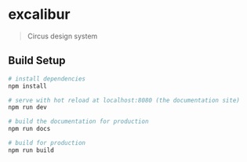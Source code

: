 # excalibur

> Circus design system

## Build Setup

```bash
# install dependencies
npm install

# serve with hot reload at localhost:8080 (the documentation site)
npm run dev

# build the documentation for production
npm run docs

# build for production
npm run build
```
